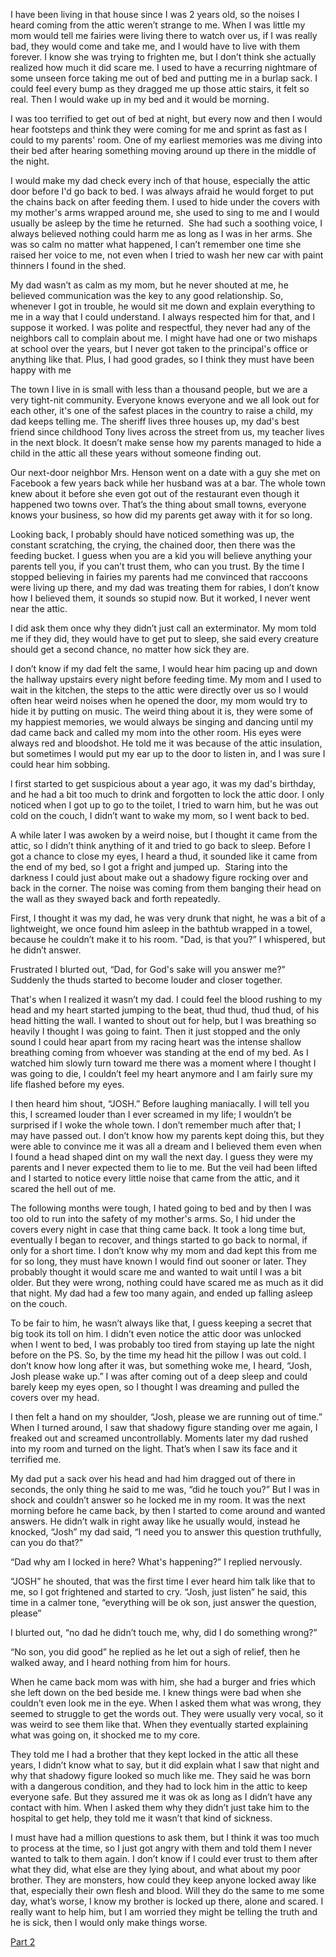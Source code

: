 I have been living in that house since I was 2 years old, so the noises I heard coming from the attic weren’t strange to me. When I was little my mom would tell me fairies were living there to watch over us, if I was really bad, they would come and take me, and I would have to live with them forever. I know she was trying to frighten me, but I don’t think she actually realized how much it did scare me. I used to have a recurring nightmare of some unseen force taking me out of bed and putting me in a burlap sack. I could feel every bump as they dragged me up those attic stairs, it felt so real. Then I would wake up in my bed and it would be morning.

I was too terrified to get out of bed at night, but every now and then I would hear footsteps and think they were coming for me and sprint as fast as I could to my parents' room. One of my earliest memories was me diving into their bed after hearing something moving around up there in the middle of the night. 

I would make my dad check every inch of that house, especially the attic door before I'd go back to bed. I was always afraid he would forget to put the chains back on after feeding them. I used to hide under the covers with my mother's arms wrapped around me, she used to sing to me and I would usually be asleep by the time he returned.  She had such a soothing voice, I always believed nothing could harm me as long as I was in her arms. She was so calm no matter what happened, I can’t remember one time she raised her voice to me, not even when I tried to wash her new car with paint thinners I found in the shed. 

My dad wasn’t as calm as my mom, but he never shouted at me, he believed communication was the key to any good relationship. So, whenever I got in trouble, he would sit me down and explain everything to me in a way that I could understand. I always respected him for that, and I suppose it worked. I was polite and respectful, they never had any of the neighbors call to complain about me. I might have had one or two mishaps at school over the years, but I never got taken to the principal's office or anything like that. Plus, I had good grades, so I think they must have been happy with me

The town I live in is small with less than a thousand people, but we are a very tight-nit community. Everyone knows everyone and we all look out for each other, it's one of the safest places in the country to raise a child, my dad keeps telling me. The sheriff lives three houses up, my dad's best friend since childhood Tony lives across the street from us, my teacher lives in the next block. It doesn’t make sense how my parents managed to hide a child in the attic all these years without someone finding out.

Our next-door neighbor Mrs. Henson went on a date with a guy she met on Facebook a few years back while her husband was at a bar. The whole town knew about it before she even got out of the restaurant even though it happened two towns over. That’s the thing about small towns, everyone knows your business, so how did my parents get away with it for so long.

Looking back, I probably should have noticed something was up, the constant scratching, the crying, the chained door, then there was the feeding bucket. I guess when you are a kid you will believe anything your parents tell you, if you can’t trust them, who can you trust. By the time I stopped believing in fairies my parents had me convinced that raccoons were living up there, and my dad was treating them for rabies, I don’t know how I believed them, it sounds so stupid now. But it worked, I never went near the attic.

I did ask them once why they didn’t just call an exterminator. My mom told me if they did, they would have to get put to sleep, she said every creature should get a second chance, no matter how sick they are. 

I don’t know if my dad felt the same, I would hear him pacing up and down the hallway upstairs every night before feeding time. My mom and I used to wait in the kitchen, the steps to the attic were directly over us so I would often hear weird noises when he opened the door, my mom would try to hide it by putting on music. The weird thing about it is, they were some of my happiest memories, we would always be singing and dancing until my dad came back and called my mom into the other room. His eyes were always red and bloodshot. He told me it was because of the attic insulation, but sometimes I would put my ear up to the door to listen in, and I was sure I could hear him sobbing.

l first started to get suspicious about a year ago, it was my dad's birthday, and he had a bit too much to drink and forgotten to lock the attic door. I only noticed when I got up to go to the toilet, I tried to warn him, but he was out cold on the couch, I didn’t want to wake my mom, so I went back to bed.

A while later I was awoken by a weird noise, but I thought it came from the attic, so I didn’t think anything of it and tried to go back to sleep. Before I got a chance to close my eyes, I heard a thud, it sounded like it came from the end of my bed, so I got a fright and jumped up.  Staring into the darkness I could just about make out a shadowy figure rocking over and back in the corner. The noise was coming from them banging their head on the wall as they swayed back and forth repeatedly.

First, I thought it was my dad, he was very drunk that night, he was a bit of a lightweight, we once found him asleep in the bathtub wrapped in a towel, because he couldn’t make it to his room. "Dad, is that you?” I whispered, but he didn’t answer. 

Frustrated I blurted out, “Dad, for God's sake will you answer me?" Suddenly the thuds started to become louder and closer together.

That's when I realized it wasn’t my dad. I could feel the blood rushing to my head and my heart started jumping to the beat, thud thud, thud thud, of his head hitting the wall. I wanted to shout out for help, but I was breathing so heavily I thought I was going to faint. Then it just stopped and the only sound I could hear apart from my racing heart was the intense shallow breathing coming from whoever was standing at the end of my bed. As I watched him slowly turn toward me there was a moment where I thought I was going to die, I couldn’t feel my heart anymore and I am fairly sure my life flashed before my eyes.

I then heard him shout, “JOSH.” Before laughing maniacally. I will tell you this, I screamed louder than I ever screamed in my life; I wouldn’t be surprised if I woke the whole town. I don’t remember much after that; I may have passed out. I don’t know how my parents kept doing this, but they were able to convince me it was all a dream and I believed them even when I found a head shaped dint on my wall the next day. I guess they were my parents and I never expected them to lie to me. But the veil had been lifted and I started to notice every little noise that came from the attic, and it scared the hell out of me. 

The following months were tough, I hated going to bed and by then I was too old to run into the safety of my mother's arms. So, I hid under the covers every night in case that thing came back. It took a long time but, eventually I began to recover, and things started to go back to normal, if only for a short time. I don’t know why my mom and dad kept this from me for so long, they must have known I would find out sooner or later. They probably thought it would scare me and wanted to wait until I was a bit older. But they were wrong, nothing could have scared me as much as it did that night. My dad had a few too many again, and ended up falling asleep on the couch.

To be fair to him, he wasn’t always like that, I guess keeping a secret that big took its toll on him. I didn’t even notice the attic door was unlocked when I went to bed, I was probably too tired from staying up late the night before on the PS. So, by the time my head hit the pillow I was out cold. I don’t know how long after it was, but something woke me, I heard, “Josh, Josh please wake up.” I was after coming out of a deep sleep and could barely keep my eyes open, so I thought I was dreaming and pulled the covers over my head.

I then felt a hand on my shoulder, “Josh, please we are running out of time.” When I turned around, I saw that shadowy figure standing over me again, I freaked out and screamed uncontrollably. Moments later my dad rushed into my room and turned on the light. That’s when I saw its face and it terrified me. 

My dad put a sack over his head and had him dragged out of there in seconds, the only thing he said to me was, “did he touch you?” But I was in shock and couldn’t answer so he locked me in my room. It was the next morning before he came back, by then I started to come around and wanted answers. He didn’t walk in right away like he usually would, instead he knocked, “Josh” my dad said, “I need you to answer this question truthfully, can you do that?”

“Dad why am I locked in here? What's happening?” I replied nervously.

“JOSH” he shouted, that was the first time I ever heard him talk like that to me, so I got frightened and started to cry.  “Josh, just listen” he said, this time in a calmer tone, “everything will be ok son, just answer the question, please”

I blurted out, “no dad he didn’t touch me, why, did I do something wrong?”

“No son, you did good” he replied as he let out a sigh of relief, then he walked away, and I heard nothing from him for hours.

When he came back mom was with him, she had a burger and fries which she left down on the bed beside me. I knew things were bad when she couldn’t even look me in the eye. When I asked them what was wrong, they seemed to struggle to get the words out. They were usually very vocal, so it was weird to see them like that. When they eventually started explaining what was going on, it shocked me to my core. 

They told me I had a brother that they kept locked in the attic all these years, I didn’t know what to say, but it did explain what I saw that night and why that shadowy figure looked so much like me. They said he was born with a dangerous condition, and they had to lock him in the attic to keep everyone safe. But they assured me it was ok as long as I didn’t have any contact with him. When I asked them why they didn’t just take him to the hospital to get help, they told me it wasn’t that kind of sickness.

I must have had a million questions to ask them, but I think it was too much to process at the time, so I just got angry with them and told them I never wanted to talk to them again. I don’t know if I could ever trust to them after what they did, what else are they lying about, and what about my poor brother. They are monsters, how could they keep anyone locked away like that, especially their own flesh and blood. Will they do the same to me some day, what’s worse, I know my brother is locked up there, alone and scared. I really want to help him, but I am worried they might be telling the truth and he is sick, then I would only make things worse.

[Part 2](https://www.reddit.com/r/nosleep/comments/wlqsvv/i_just_found_out_i_have_a_brother_that_my_parents/)
